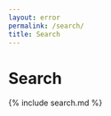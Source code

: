 ```yaml
---
layout: error 
permalink: /search/
title: Search
---
```




<h1>Search</h1>

{% include search.md %}